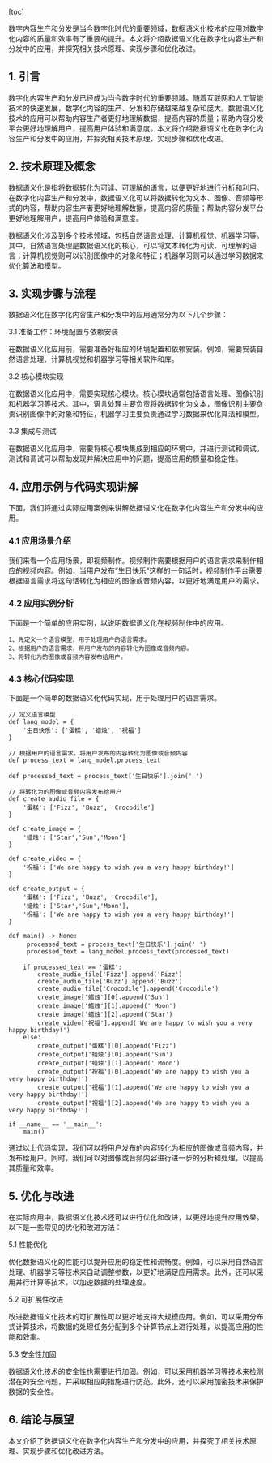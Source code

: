 
[toc]                    
                
                
数字内容生产和分发是当今数字化时代的重要领域，数据语义化技术的应用对数字化内容的质量和效率有了重要的提升。本文将介绍数据语义化在数字化内容生产和分发中的应用，并探究相关技术原理、实现步骤和优化改进。

## 1. 引言

数字化内容生产和分发已经成为当今数字时代的重要领域。随着互联网和人工智能技术的快速发展，数字化内容的生产、分发和存储越来越复杂和庞大。数据语义化技术的应用可以帮助内容生产者更好地理解数据，提高内容的质量；帮助内容分发平台更好地理解用户，提高用户体验和满意度。本文将介绍数据语义化在数字化内容生产和分发中的应用，并探究相关技术原理、实现步骤和优化改进。

## 2. 技术原理及概念

数据语义化是指将数据转化为可读、可理解的语言，以便更好地进行分析和利用。在数字化内容生产和分发中，数据语义化可以将数据转化为文本、图像、音频等形式的内容，帮助内容生产者更好地理解数据，提高内容的质量；帮助内容分发平台更好地理解用户，提高用户体验和满意度。

数据语义化涉及到多个技术领域，包括自然语言处理、计算机视觉、机器学习等。其中，自然语言处理是数据语义化的核心，可以将文本转化为可读、可理解的语言；计算机视觉则可以识别图像中的对象和特征；机器学习则可以通过学习数据来优化算法和模型。

## 3. 实现步骤与流程

数据语义化在数字化内容生产和分发中的应用通常分为以下几个步骤：

3.1 准备工作：环境配置与依赖安装

在数据语义化应用前，需要准备好相应的环境配置和依赖安装。例如，需要安装自然语言处理、计算机视觉和机器学习等相关软件和库。

3.2 核心模块实现

在数据语义化应用中，需要实现核心模块。核心模块通常包括语言处理、图像识别和机器学习等技术。其中，语言处理主要负责将数据转化为文本，图像识别主要负责识别图像中的对象和特征，机器学习主要负责通过学习数据来优化算法和模型。

3.3 集成与测试

在数据语义化应用中，需要将核心模块集成到相应的环境中，并进行测试和调试。测试和调试可以帮助发现并解决应用中的问题，提高应用的质量和稳定性。

## 4. 应用示例与代码实现讲解

下面，我们将通过实际应用案例来讲解数据语义化在数字化内容生产和分发中的应用。

### 4.1 应用场景介绍

我们来看一个应用场景，即视频制作。视频制作需要根据用户的语言需求来制作相应的视频内容。例如，当用户发布“生日快乐”这样的一句话时，视频制作平台需要根据语言需求将这句话转化为相应的图像或音频内容，以更好地满足用户的需求。

### 4.2 应用实例分析

下面是一个简单的应用实例，以说明数据语义化在视频制作中的应用。

```
1、先定义一个语言模型，用于处理用户的语言需求。
2、根据用户的语言需求，将用户发布的内容转化为图像或音频内容。
3、将转化为的图像或音频内容发布给用户。
```

### 4.3 核心代码实现

下面是一个简单的数据语义化代码实现，用于处理用户的语言需求。

```
// 定义语言模型
def lang_model = {
    '生日快乐': ['蛋糕', '蜡烛', '祝福']
}

// 根据用户的语言需求，将用户发布的内容转化为图像或音频内容
def process_text = lang_model.process_text

def processed_text = process_text['生日快乐'].join(' ')

// 将转化为的图像或音频内容发布给用户
def create_audio_file = {
    '蛋糕': ['Fizz', 'Buzz', 'Crocodile']
}

def create_image = {
    '蜡烛': ['Star','Sun','Moon']
}

def create_video = {
    '祝福': ['We are happy to wish you a very happy birthday!']
}

def create_output = {
    '蛋糕': ['Fizz', 'Buzz', 'Crocodile'],
    '蜡烛': ['Star','Sun','Moon'],
    '祝福': ['We are happy to wish you a very happy birthday!']
}

def main() -> None:
     processed_text = process_text['生日快乐'].join(' ')
     processed_text = lang_model.process_text(processed_text)
    
    if processed_text == '蛋糕':
        create_audio_file['Fizz'].append('Fizz')
        create_audio_file['Buzz'].append('Buzz')
        create_audio_file['Crocodile'].append('Crocodile')
        create_image['蜡烛'][0].append('Sun')
        create_image['蜡烛'][1].append(' Moon')
        create_image['蜡烛'][2].append('Star')
        create_video['祝福'].append('We are happy to wish you a very happy birthday!')
    else:
        create_output['蛋糕'][0].append('Fizz')
        create_output['蜡烛'][0].append('Sun')
        create_output['蜡烛'][1].append(' Moon')
        create_output['祝福'][0].append('We are happy to wish you a very happy birthday!')
        create_output['祝福'][1].append('We are happy to wish you a very happy birthday!')
        create_output['祝福'][2].append('We are happy to wish you a very happy birthday!')

if __name__ == '__main__':
    main()
```

通过以上代码实现，我们可以将用户发布的内容转化为相应的图像或音频内容，并发布给用户。同时，我们可以对图像或音频内容进行进一步的分析和处理，以提高其质量和效率。

## 5. 优化与改进

在实际应用中，数据语义化技术还可以进行优化和改进，以更好地提升应用效果。以下是一些常见的优化和改进方法：

5.1 性能优化

优化数据语义化的性能可以提升应用的稳定性和流畅度。例如，可以采用自然语言处理、机器学习等技术来自动调整参数，以更好地满足应用需求。此外，还可以采用并行计算等技术，以加速数据的处理速度。

5.2 可扩展性改进

改进数据语义化技术的可扩展性可以更好地支持大规模应用。例如，可以采用分布式计算技术，将数据的处理任务分配到多个计算节点上进行处理，以提高应用的性能和效率。

5.3 安全性加固

数据语义化技术的安全性也需要进行加固。例如，可以采用机器学习等技术来检测潜在的安全问题，并采取相应的措施进行防范。此外，还可以采用加密技术来保护数据的安全性。

## 6. 结论与展望

本文介绍了数据语义化在数字化内容生产和分发中的应用，并探究了相关技术原理、实现步骤和优化改进方法。

